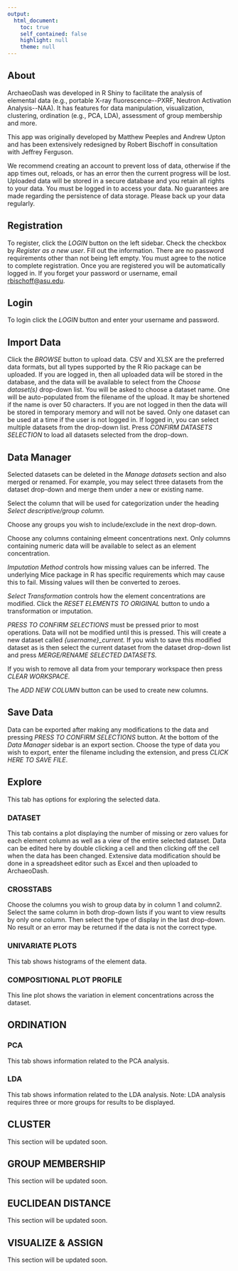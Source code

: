 ```yaml
---
output: 
  html_document: 
    toc: true
    self_contained: false
    highlight: null
    theme: null
---
```


## About

ArchaeoDash was developed in R Shiny to facilitate the analysis of elemental data (e.g., portable X-ray fluorescence--PXRF, Neutron Activation Analysis--NAA). It has features for data manipulation, visualization, clustering, ordination (e.g., PCA, LDA), assessment of group membership and more.

This app was originally developed by Matthew Peeples and Andrew Upton and has been extensively redesigned by Robert Bischoff in consultation with Jeffrey Ferguson.

We recommend creating an account to prevent loss of data, otherwise if the app times out, reloads, or has an error then the current progress will be lost. Uploaded data will be stored in a secure database and you retain all rights to your data. You must be logged in to access your data. No guarantees are made regarding the persistence of data storage. Please back up your data regularly.

## Registration

To register, click the *LOGIN* button on the left sidebar. Check the checkbox by *Register as a new user*. Fill out the information. There are no password requirements other than not being left empty. You must agree to the notice to complete registration. Once you are registered you will be automatically logged in. If you forget your password or username, email [rbischoff\@asu.edu](mailto:rbischoff@asu.edu).

## Login

To login click the *LOGIN* button and enter your username and password.

## Import Data

Click the *BROWSE* button to upload data. CSV and XLSX are the preferred data formats, but all types supported by the R Rio package can be uploaded. If you are logged in, then all uploaded data will be stored in the database, and the data will be available to select from the *Choose dataset(s)* drop-down list. You will be asked to choose a dataset name. One will be auto-populated from the filename of the upload. It may be shortened if the name is over 50 characters. If you are not logged in then the data will be stored in temporary memory and will not be saved. Only one dataset can be used at a time if the user is not logged in. If logged in, you can select multiple datasets from the drop-down list. Press *CONFIRM DATASETS SELECTION* to load all datasets selected from the drop-down.

## Data Manager

Selected datasets can be deleted in the *Manage datasets* section and also merged or renamed. For example, you may select three datasets from the dataset drop-down and merge them under a new or existing name.

Select the column that will be used for categorization under the heading *Select descriptive/group column.*

Choose any groups you wish to include/exclude in the next drop-down.

Choose any columns containing elmeent concentrations next. Only columns containing numeric data will be available to select as an element concentration.

*Imputation Method* controls how missing values can be inferred. The underlying Mice package in R has specific requirements which may cause this to fail. Missing values will then be converted to zeroes.

*Select Transformation* controls how the element concentrations are modified. Click the *RESET ELEMENTS TO ORIGINAL* button to undo a transformation or imputation.

*PRESS TO CONFIRM SELECTIONS* must be pressed prior to most operations. Data will not be modified until this is pressed. This will create a new dataset called *{username}\_current.* If you wish to save this modified dataset as is then select the current dataset from the dataset drop-down list and press *MERGE/RENAME SELECTED DATASETS.*

If you wish to remove all data from your temporary workspace then press *CLEAR WORKSPACE.*

The *ADD NEW COLUMN* button can be used to create new columns.

## Save Data

Data can be exported after making any modifications to the data and pressing *PRESS TO CONFIRM SELECTIONS* button. At the bottom of the *Data Manager* sidebar is an export section. Choose the type of data you wish to export, enter the filename including the extension, and press *CLICK HERE TO SAVE FILE*.

## Explore

This tab has options for exploring the selected data.

### DATASET

This tab contains a plot displaying the number of missing or zero values for each element column as well as a view of the entire selected dataset. Data can be edited here by double clicking a cell and then clicking off the cell when the data has been changed. Extensive data modification should be done in a spreadsheet editor such as Excel and then uploaded to ArchaeoDash.

### CROSSTABS

Choose the columns you wish to group data by in column 1 and column2. Select the same column in both drop-down lists if you want to view results by only one column. Then select the type of display in the last drop-down. No result or an error may be returned if the data is not the correct type.

### UNIVARIATE PLOTS

This tab shows histograms of the element data.

### COMPOSITIONAL PLOT PROFILE

This line plot shows the variation in element concentrations across the dataset.

## ORDINATION

### PCA

This tab shows information related to the PCA analysis.

### LDA

This tab shows information related to the LDA analysis. Note: LDA analysis requires three or more groups for results to be displayed.

## CLUSTER

This section will be updated soon.

## GROUP MEMBERSHIP

This section will be updated soon.

## EUCLIDEAN DISTANCE

This section will be updated soon.

## VISUALIZE & ASSIGN

This section will be updated soon.
